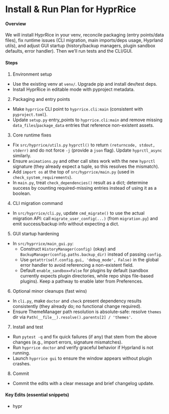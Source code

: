 <!-- bd2f6fe8-056b-4562-b3d8-0a34109a5714 2bafd1f2-9bfa-4286-b5c2-9c24b72950af -->
# Install & Run Plan for HyprRice

#### Overview
We will install HyprRice in your venv, reconcile packaging (entry points/data files), fix runtime issues (CLI migration, main imports/deps usage, Hyprland utils), and adjust GUI startup (history/backup managers, plugin sandbox defaults, error handler). Then we’ll run tests and the CLI/GUI.

#### Steps
1) Environment setup
- Use the existing venv at `venv/`. Upgrade pip and install dev/test deps.
- Install HyprRice in editable mode with pyproject metadata.

2) Packaging and entry points
- Make `hyprrice` CLI point to `hyprrice.cli:main` (consistent with `pyproject.toml`).
- Update `setup.py` entry_points to `hyprrice.cli:main` and remove missing `data_files`/`package_data` entries that reference non-existent assets.

3) Core runtime fixes
- Fix `src/hyprrice/utils.py` `hyprctl()` to return `(returncode, stdout, stderr)` and do not force `-j` (provide a `json` flag). Update `hyprctl_async` similarly.
- Ensure `animations.py` and other call sites work with the new `hyprctl` signature (they already expect a tuple, so this resolves the mismatch).
- Add `import os` at the top of `src/hyprrice/main.py` (used in `check_system_requirements`).
- In `main.py`, treat `check_dependencies()` result as a dict; determine success by counting required-missing entries instead of using it as a boolean.

4) CLI migration command
- In `src/hyprrice/cli.py`, update `cmd_migrate()` to use the actual migration API: call `migrate_user_config(...)` (from `migration.py`) and emit success/backup info without expecting a dict.

5) GUI startup hardening
- In `src/hyprrice/main_gui.py`:
  - Construct `HistoryManager(config)` (okay) and `BackupManager(config.paths.backup_dir)` instead of passing `config`.
  - Use `getattr(self.config.gui, 'debug_mode', False)` in the global error handler to avoid referencing a non-existent field.
  - Default `enable_sandbox=False` for plugins by default (sandbox currently expects plugin directories, while repo ships file-based plugins). Keep a pathway to enable later from Preferences.

6) Optional minor cleanups (fast wins)
- In `cli.py`, make `doctor` and `check` present dependency results consistently (they already do; no functional change required).
- Ensure ThemeManager path resolution is absolute-safe: resolve `themes` dir via `Path(__file__).resolve().parents[2] / 'themes'`.

7) Install and test
- Run `pytest -q` and fix quick failures (if any) that stem from the above changes (e.g., import errors, signature mismatches).
- Run `hyprrice doctor` and verify graceful behavior if Hyprland is not running.
- Launch `hyprrice gui` to ensure the window appears without plugin crashes.

8) Commit
- Commit the edits with a clear message and brief changelog update.

#### Key Edits (essential snippets)
- hypr